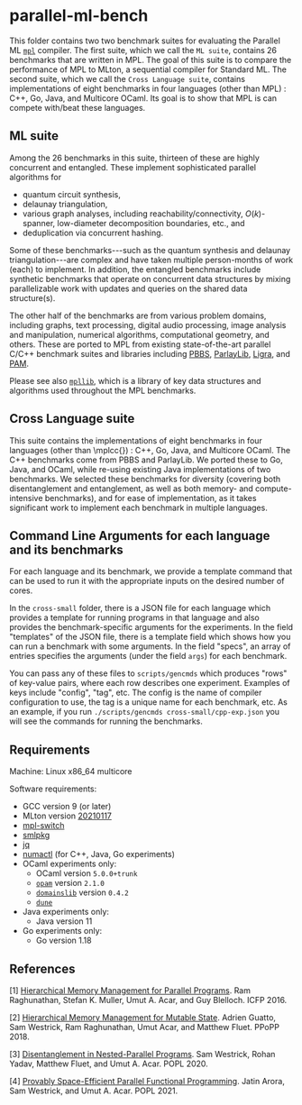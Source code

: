 # parallel-ml-bench
This folder contains two
two benchmark suites for  evaluating the Parallel ML  [`mpl`](https://github.com/MPLLang/mpl) compiler.
The first suite, which we call the `ML suite`, contains 26 benchmarks
that are written in MPL. The goal of this suite is to compare the performance of MPL to MLton,
a sequential compiler for Standard ML.
The second suite, which we call the `Cross Language suite`, contains implementations of
eight benchmarks in four languages (other than MPL) : C++, Go, Java, and Multicore OCaml.
Its goal is to show that MPL is can compete with/beat these languages.

## ML suite

Among the 26 benchmarks in this suite,
thirteen of these are highly concurrent and entangled.
These implement sophisticated parallel algorithms for
- quantum circuit synthesis,
- delaunay triangulation,
- various graph analyses, including reachability/connectivity, $O(k)$-spanner, low-diameter decomposition
boundaries, etc., and
- deduplication via concurrent hashing.

Some of these benchmarks---such as the quantum synthesis and delaunay
triangulation---are complex and have taken multiple person-months of
work (each) to implement.
In addition, the entangled benchmarks include synthetic benchmarks that operate on
concurrent data structures by mixing parallelizable work with updates
and queries on the shared data structure(s).

The other half of the benchmarks are from
various problem domains, including graphs, text processing, digital audio processing,
image analysis and manipulation, numerical algorithms, computational
geometry, and others. These are ported to MPL from existing state-of-the-art
parallel C/C++ benchmark suites and libraries including
[PBBS](https://github.com/cmuparlay/pbbsbench),
[ParlayLib](https://github.com/cmuparlay/parlaylib),
[Ligra](https://github.com/jshun/ligra), and
[PAM](https://github.com/cmuparlay/PAM).


Please see also [`mpllib`](https://github.com/MPLLang/mpllib), which
is a library of key data structures and algorithms used throughout the MPL
benchmarks.

## Cross Language suite
This suite contains the implementations of
eight benchmarks in four languages (other than \mplcc{}) : C++, Go, Java, and
Multicore OCaml.
The C++ benchmarks come from
PBBS and ParlayLib.
We ported these to Go, Java, and OCaml, while re-using existing Java
implementations of two benchmarks.
We selected these benchmarks for diversity (covering both disentanglement
and entanglement, as well as both memory- and compute-intensive benchmarks),
and for ease of implementation, as it takes significant work to implement each
benchmark in multiple languages.

## Command Line Arguments for each language and its benchmarks
For each language and its benchmark,
we provide a template command that can be used
to run it with the appropriate inputs on the desired number of cores.
<!--  -->

In the `cross-small` folder, there is a JSON file for each language
which provides a template for running programs in that language
and also provides the benchmark-specific arguments for the experiments.
In the field "templates" of the JSON file,
there is a template field which shows how you can run a benchmark with some arguments.
In the field "specs", an array of entries specifies
the arguments (under the field `args`) for each benchmark.

You can pass any of these files to `scripts/gencmds` which produces "rows" of key-value
pairs, where each row describes one experiment. Examples of keys include
"config", "tag", etc. The config is the name of compiler configuration to
use, the tag is a unique name for each benchmark, etc.
As an example, if you run `./scripts/gencmds cross-small/cpp-exp.json` you will see
the commands for running the benchmarks.


## Requirements

Machine: Linux x86_64 multicore

Software requirements:
  * GCC version 9 (or later)
  * MLton version [20210117](https://github.com/MLton/mlton/releases/tag/on-20210117-release)
  * [mpl-switch](https://github.com/MPLLang/mpl-switch)
  * [smlpkg](https://github.com/diku-dk/smlpkg)
  * [jq](https://stedolan.github.io/jq/)
  * [numactl](https://github.com/numactl/numactl) (for C++, Java, Go experiments)
  * OCaml experiments only:
    - OCaml version `5.0.0+trunk`
    - [`opam`](https://github.com/ocaml/opam) version `2.1.0`
    - [`domainslib`](https://github.com/ocaml-multicore/domainslib) version `0.4.2`
    - [`dune`](https://github.com/ocaml/dune)
  * Java experiments only:
    - Java version 11
  * Go experiments only:
    - Go version 1.18




## References

[<a name="rmab16">1</a>]
[Hierarchical Memory Management for Parallel Programs](http://cs.iit.edu/~smuller/papers/icfp16-preprint.pdf).
Ram Raghunathan, Stefan K. Muller, Umut A. Acar, and Guy Blelloch.
ICFP 2016.

[<a name="gwraf18">2</a>]
[Hierarchical Memory Management for Mutable State](http://www.cs.cmu.edu/~swestric/18/ppopp.pdf).
Adrien Guatto, Sam Westrick, Ram Raghunathan, Umut Acar, and Matthew Fluet.
PPoPP 2018.

[<a name="wyfa20">3</a>]
[Disentanglement in Nested-Parallel Programs](http://www.cs.cmu.edu/~swestric/20/popl-disentangled.pdf).
Sam Westrick, Rohan Yadav, Matthew Fluet, and Umut A. Acar.
POPL 2020.

[<a name="awa21">4</a>]
[Provably Space-Efficient Parallel Functional Programming](http://www.cs.cmu.edu/~swestric/21/popl.pdf).
Jatin Arora, Sam Westrick, and Umut A. Acar.
POPL 2021.
